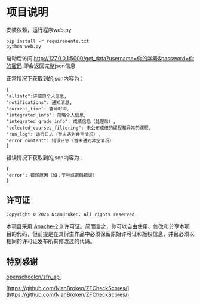 # 项目说明

安装依赖，运行程序web.py

```
pip install -r requirements.txt
python web.py 
```

启动后访问 http://127.0.0.1:5000/get_data?username=你的学号&password=你的密码  即会返回完整json信息

正常情况下获取到的json内容为：

```
{
"allinfo":详细的个人信息,
"notifications": 通知消息,
"current_time": 查询时间,
"integrated_info": 简略个人信息,
"integrated_grade_info": 成绩信息（处理后）,
"selected_courses_filtering": 未公布成绩的课程和异常的课程,
"run_log": 运行日志（暂未遇到非空情况）,
"error_content": 错误日志（暂未遇到非空情况）
}    
```

错误情况下获取到的json内容为：

```
{
"error": 错误原因（如：学号或密码错误）
}
```

## 许可证

`Copyright © 2024 NianBroken. All rights reserved.`

本项目采用 [Apache-2.0](https://www.apache.org/licenses/LICENSE-2.0 "Apache-2.0") 许可证。简而言之，你可以自由使用、修改和分享本项目的代码，但前提是在其衍生作品中必须保留原始许可证和版权信息，并且必须以相同的许可证发布所有修改过的代码。

## 特别感谢

[openschoolcn/zfn_api](https://github.com/openschoolcn/zfn_api "openschoolcn/zfn_api")

[https://github.com/NianBroken/ZFCheckScores/](https://github.com/NianBroken/ZFCheckScores/)
